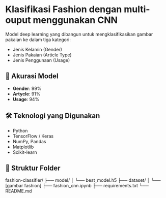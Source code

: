 # Klasifikasi Fashion dengan multi-ouput menggunakan CNN

Model deep learning yang dibangun untuk mengklasifikasikan gambar pakaian ke dalam tiga kategori:
- Jenis Kelamin (Gender)
- Jenis Pakaian (Article Type)
- Jenis Penggunaan (Usage)

## 🎯 Akurasi Model
- **Gender**: 99%
- **Artycle**: 91%
- **Usage**: 94%

## 🛠 Teknologi yang Digunakan
- Python
- TensorFlow / Keras
- NumPy, Pandas
- Matplotlib
- Scikit-learn

## 📂 Struktur Folder
fashion-classifier/
├── model/
│ └── best_model.h5
├── dataset/
│ └── [gambar fashion]
├── fashion_cnn.ipynb
├── requirements.txt
└── README.md